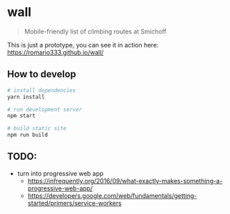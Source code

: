 # wall
> Mobile-friendly list of climbing routes at Smichoff

This is just a prototype, you can see it in action here: https://romario333.github.io/wall/

## How to develop

```bash
# install dependencies
yarn install

# run development server
npm start

# build static site
npm run build
```

## TODO:

- turn into progressive web app
  - https://infrequently.org/2016/09/what-exactly-makes-something-a-progressive-web-app/
  - https://developers.google.com/web/fundamentals/getting-started/primers/service-workers


